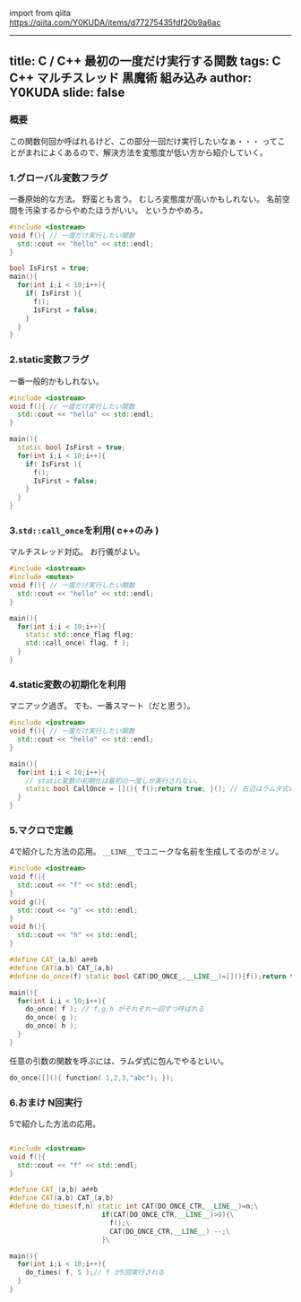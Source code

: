 import from qiita  
https://qiita.com/Y0KUDA/items/d77275435fdf20b9a6ac

---
title: C / C++ 最初の一度だけ実行する関数
tags: C C++ マルチスレッド 黒魔術 組み込み
author: Y0KUDA
slide: false
---
### 概要
この関数何回か呼ばれるけど、この部分一回だけ実行したいなぁ・・・
ってことがまれによくあるので、解決方法を変態度が低い方から紹介していく。

### 1.グローバル変数フラグ
一番原始的な方法。
野蛮とも言う。
むしろ変態度が高いかもしれない。
名前空間を汚染するからやめたほうがいい。
というかやめろ。

```cpp
#include <iostream>
void f(){ // 一度だけ実行したい関数
  std::cout << "hello" << std::endl;
}

bool IsFirst = true;
main(){
  for(int i;i < 10;i++){
    if( IsFirst ){
      f();
      IsFirst = false;
    }
  }
}
```

### 2.static変数フラグ
一番一般的かもしれない。

```cpp
#include <iostream>
void f(){ // 一度だけ実行したい関数
  std::cout << "hello" << std::endl;
}

main(){
  static bool IsFirst = true; 
  for(int i;i < 10;i++){
    if( IsFirst ){
      f();
      IsFirst = false;
    }
  }
}
```

### 3.`std::call_once`を利用( c++のみ )
マルチスレッド対応。
お行儀がよい。

```cpp
#include <iostream>
#include <mutex>
void f(){ // 一度だけ実行したい関数
  std::cout << "hello" << std::endl;
}

main(){
  for(int i;i < 10;i++){
    static std::once_flag flag;
    std::call_once( flag, f );
  }
}
```

### 4.static変数の初期化を利用
マニアック過ぎ。
でも、一番スマート（だと思う）。

```cpp
#include <iostream>
void f(){ // 一度だけ実行したい関数
  std::cout << "hello" << std::endl;
}

main(){
  for(int i;i < 10;i++){
    // static変数の初期化は最初の一度しか実行されない。
    static bool CallOnce = [](){ f();return true; }(); // 右辺はラムダ式の実行
  }
}
```


### 5.マクロで定義
4で紹介した方法の応用。
`__LINE__`でユニークな名前を生成してるのがミソ。

```cpp
#include <iostream>
void f(){
  std::cout << "f" << std::endl;
}
void g(){
  std::cout << "g" << std::endl;
}
void h(){
  std::cout << "h" << std::endl;
}

#define CAT_(a,b) a##b
#define CAT(a,b) CAT_(a,b)
#define do_once(f) static bool CAT(DO_ONCE_,__LINE__)=[](){f();return true;}();

main(){
  for(int i;i < 10;i++){
    do_once( f ); // f,g,h がそれぞれ一回ずつ呼ばれる
    do_once( g );
    do_once( h );
  }
}
```
任意の引数の関数を呼ぶには、ラムダ式に包んでやるといい。

```cpp
do_once([](){ function( 1,2,3,"abc"); });
```


### 6.おまけ N回実行
5で紹介した方法の応用。

```cpp

#include <iostream>
void f(){
  std::cout << "f" << std::endl;
}

#define CAT_(a,b) a##b
#define CAT(a,b) CAT_(a,b)
#define do_times(f,n) static int CAT(DO_ONCE_CTR,__LINE__)=n;\
                       if(CAT(DO_ONCE_CTR,__LINE__)>0){\
                         f();\
                         CAT(DO_ONCE_CTR,__LINE__) --;\
                       }\

main(){
  for(int i;i < 10;i++){
    do_times( f, 5 );// f が5回実行される
  }
}
```